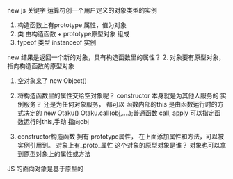 new js 关键字
运算符创一个用户定义的对象类型的实例
1. 构造函数上有prototype 属性，值为对象
2. 类 由构造函数 + prototype原型对象 组成
3. typeof 类型  instanceof  实例

new 结果是返回一个新的对象，具有构造函数里的属性？
2. 对象要有原型对象，指向构造函数的原型对象


1. 空对象来了 new Object()
2. 将构造函数里的属性交给空对象呢？
  constructor  本身就是为其他人服务的
  实例服务？ 还是为任何对象服务， 都可以
  函数内部的this 是由函数运行时的方式决定的
  new Otaku() 
  Otaku.call(obj,....);普通函数
  call, apply 可以指定函数运行时this,手动
  指向obj

3. constructor构造函数 拥有 prototype属性，
在上面添加属性和方法，可以被实例引用到。
对象上有_proto_属性 这个对象的原型对象是谁？
对象也可以拿到原型对象上的属性或方法

JS 的面向对象是基于原型的
